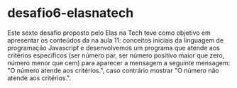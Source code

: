 # desafio6-elasnatech

Este sexto desafio proposto pelo Elas na Tech teve como objetivo em apresentar os conteúdos da na aula 11: conceitos iniciais da linguagem de programação Javascript e desenvolvemos um programa que atende aos critérios específicos (ser número par, ser número positivo maior que zero, número menor que cem) para aparecer a mensagem a seguinte mensagem: "O número atende aos critérios.", caso contrário mostrar "O número não atende aos critérios.".
